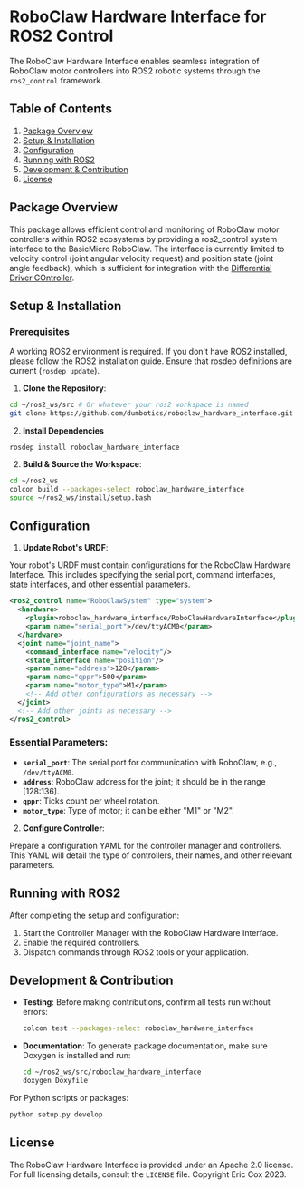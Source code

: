 # RoboClaw Hardware Interface for ROS2 Control

The RoboClaw Hardware Interface enables seamless integration of RoboClaw motor controllers into ROS2 robotic systems through the `ros2_control` framework.

## Table of Contents
1. [Package Overview](#package-overview)
2. [Setup & Installation](#setup--installation)
3. [Configuration](#configuration)
4. [Running with ROS2](#running-with-ros2)
5. [Development & Contribution](#development--contribution)
6. [License](#license)

## Package Overview

This package allows efficient control and monitoring of RoboClaw motor controllers within ROS2 ecosystems by providing a ros2_control system interface to the BasicMicro RoboClaw. The interface is currently limited to velocity control (joint angular velocity request) and position state (joint angle feedback), which is sufficient for integration with the [Differential Driver COntroller](https://control.ros.org/master/doc/ros2_controllers/diff_drive_controller/doc/userdoc.html).

## Setup & Installation

### Prerequisites

A working ROS2 environment is required. If you don't have ROS2 installed, please follow the ROS2 installation guide. Ensure that rosdep definitions are current (`rosdep update`).

1. **Clone the Repository**:

```bash
cd ~/ros2_ws/src # Or whatever your ros2 workspace is named
git clone https://github.com/dumbotics/roboclaw_hardware_interface.git
```

2. **Install Dependencies**
```
rosdep install roboclaw_hardware_interface
```

2. **Build & Source the Workspace**:

```bash
cd ~/ros2_ws
colcon build --packages-select roboclaw_hardware_interface
source ~/ros2_ws/install/setup.bash
```

## Configuration

1. **Update Robot's URDF**:

Your robot's URDF must contain configurations for the RoboClaw Hardware Interface. This includes specifying the serial port, command interfaces, state interfaces, and other essential parameters.

```xml
<ros2_control name="RoboClawSystem" type="system">
  <hardware>
    <plugin>roboclaw_hardware_interface/RoboClawHardwareInterface</plugin>
    <param name="serial_port">/dev/ttyACM0</param>
  </hardware>
  <joint name="joint_name">
    <command_interface name="velocity"/>
    <state_interface name="position"/>
    <param name="address">128</param>
    <param name="qppr">500</param>
    <param name="motor_type">M1</param>
    <!-- Add other configurations as necessary -->
  </joint>
  <!-- Add other joints as necessary -->
</ros2_control>
```

### Essential Parameters:

- **`serial_port`**: The serial port for communication with RoboClaw, e.g., `/dev/ttyACM0`.
- **`address`**: RoboClaw address for the joint; it should be in the range [128:136].
- **`qppr`**: Ticks count per wheel rotation.
- **`motor_type`**: Type of motor; it can be either "M1" or "M2".

2. **Configure Controller**:

Prepare a configuration YAML for the controller manager and controllers. This YAML will detail the type of controllers, their names, and other relevant parameters.

## Running with ROS2

After completing the setup and configuration:

1. Start the Controller Manager with the RoboClaw Hardware Interface.
2. Enable the required controllers.
3. Dispatch commands through ROS2 tools or your application.

## Development & Contribution

- **Testing**: Before making contributions, confirm all tests run without errors:
  ```bash
  colcon test --packages-select roboclaw_hardware_interface
  ```

- **Documentation**: To generate package documentation, make sure Doxygen is installed and run:
  ```bash
  cd ~/ros2_ws/src/roboclaw_hardware_interface
  doxygen Doxyfile
  ```

For Python scripts or packages:
```bash
python setup.py develop
```

## License

The RoboClaw Hardware Interface is provided under an Apache 2.0 license. For full licensing details, consult the `LICENSE` file. Copyright Eric Cox 2023.
